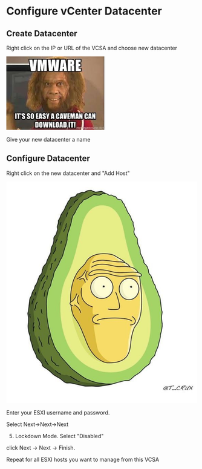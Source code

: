 # Configure vCenter Datacenter

## Create Datacenter

Right click on the IP or URL of the VCSA and choose new datacenter

![](../../.gitbook/assets/image%20%2841%29.png)

Give your new datacenter a name

## Configure Datacenter

Right click on the new datacenter and "Add Host"

![](../../.gitbook/assets/image%20%2840%29.png)

Enter your ESXI username and password.

Select Next-&gt;Next-&gt;Next 

5. Lockdown Mode. Select "Disabled"

click Next -&gt; Next -&gt; Finish.

Repeat for all ESXI hosts you want to manage from this VCSA



